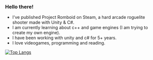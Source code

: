 <h3>Hello there!</h3>

- I've published Project Romboid on Steam, a hard arcade roguelite shooter made with Unity & C#.
- I am currently learning about c++ and game engines (I am trying to create my own engine).
- I have been working with unity and c# for 5+ years.
- I love videogames, programming and reading.

[![Top Langs](https://github-readme-stats.vercel.app/api/top-langs/?username=Thelario&theme=radical&hide=ShaderLab,Jupyter)](https://github.com/anuraghazra/github-readme-stats)

